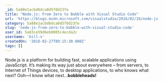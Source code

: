 ```yaml
---
_id: 5a88e1acbd6dca0d5f0d23fe
title: "Node.js: From Zero to Bobble with Visual Studio Code"
url: 'https://blogs.msdn.microsoft.com/visualstudio/2016/02/16/node-js-zero-to-bobble-with-visual-studio-code/'
category: 5a88e1acbd6dca0d5f0d23fe
slug: 'node-js-from-zero-to-bobble-with-visual-studio-code'
user_id: 5a83ce59d6eb0005c4ecda2c
username: 'bill-s'
createdOn: '2016-02-27T09:15:30.000Z'
tags: []
---
```


Node.js is a platform for building fast, scalable applications using JavaScript. It’s making its way just about everywhere – from servers, to Internet of Things devices, to desktop applications, to who knows what next? Ooh—I know what next…<strong>bobbleheads!</strong>
